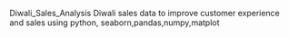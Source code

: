 Diwali_Sales_Analysis
 Diwali sales data to improve customer experience and sales using python, seaborn,pandas,numpy,matplot

